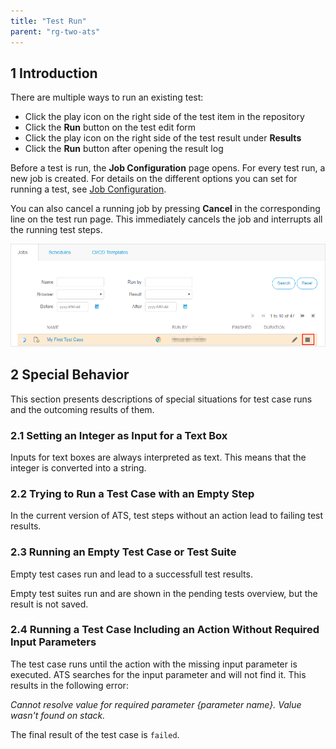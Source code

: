 ```yaml
---
title: "Test Run"
parent: "rg-two-ats"
---
```


## 1 Introduction

There are multiple ways to run an existing test:

* Click the play icon on the right side of the test item in the repository
* Click the **Run** button on the test edit form
* Click the play icon on the right side of the test result under **Results**
* Click the **Run** button after opening the result log

Before a test is run, the **Job Configuration** page opens. For every test run, a new job is created. For details on the different options you can set for running a test, see [Job Configuration](rg-two-test-run-configuration).

You can also cancel a running job by pressing **Cancel** in the corresponding line on the test run page. This immediately cancels the job and interrupts all the running test steps.

![](attachments/rg-two-test-run/job-cancel.png)

## 2 Special Behavior 

This section presents descriptions of special situations for test case runs and the outcoming results of them.

### 2.1 Setting an Integer as Input for a Text Box

Inputs for text boxes are always interpreted as text. This means that the integer is converted into a string.

### 2.2 Trying to Run a Test Case with an Empty Step

In the current version of ATS, test steps without an action lead to failing test results.

### 2.3 Running an Empty Test Case or Test Suite

Empty test cases run and lead to a successfull test results.

Empty test suites run and are shown in the pending tests overview, but the result is not saved.

### 2.4 Running a Test Case Including an Action Without Required Input Parameters

The test case runs until the action with the missing input parameter is executed. ATS searches for the input parameter and will not find it. This results in the following error:

*Cannot resolve value for required parameter {parameter name}. Value wasn't found on stack.*

The final result of the test case is `failed`.
